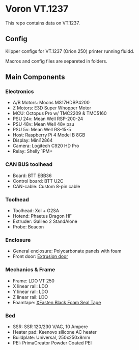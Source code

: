 # Voron VT.1237

This repo contains data on VT.1237. 


## Config

Klipper configs for VT.1237 (Orion 250) printer running fluidd.

Macros and config files are separeted in folders.

## Main Components

### Electronics

- A/B Motors: Moons MS17HDBP4200
- Z Motors: E3D Super Whopper Motor
- MCU: Octopus Pro w/ TMC2209 & TMC5160
- PSU 24v: Mean Well RSP-200-24
- PSU 48v: Mean Well 48v psu
- PSU 5v: Mean Well RS-15-5
- Host: Raspberry Pi 4 Model B 8GB
- Display: Mini12864
- Camera: Logitech C920 HD Pro
- Relay: Shelly 1PM+

### CAN BUS toolhead
- Board: BTT EBB36
- Control board: BTT U2C
- CAN-cable: Custom 8-pin cable

### Toolhead
- Toolhead: Xol + G2SA
- Hotend: Phaetus Dragon HF
- Extruder: Galileo 2 StandAlone
- Probe: Beacon

### Enclosure
- General enclosure: Polycarbonate panels with foam
- Front door: [Extrusion door](https://github.com/tanaes/whopping_Voron_mods/blob/main/clickyclacky_door/)

### Mechanics & Frame
- Frame: LDO VT 250
- X linear rail: LDO
- Y linear rail: LDO
- Z linear rail: LDO
- Foamtape: [XFasten Black Foam Seal Tape](https://www.amazon.com/dp/B07QYGN3C1)

### Bed
- SSR: SSR 120/230 V/AC, 10 Ampere
- Heater pad: Keenovo silicone AC heater
- Buildplate: Universal, 250x250x8mm
- PEI: PrimaCreator Powder Coated PEI